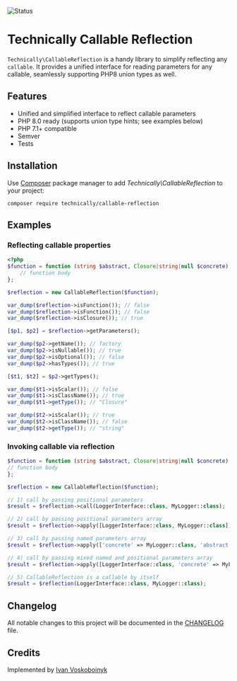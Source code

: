 ![Status][badge]

# Technically Callable Reflection

`Technically\CallableReflection` is a handy library to simplify reflecting any `callable`.
It provides a unified interface for reading parameters for any callable, 
seamlessly supporting PHP8 union types as well. 

## Features

- Unified and simplified interface to reflect callable parameters 
- PHP 8.0 ready (supports union type hints; see examples below)
- PHP 7.1+ compatible
- Semver
- Tests

## Installation

Use [Composer][2] package manager to add *Technically\CallableReflection* to your project:

```
composer require technically/callable-reflection
```

## Examples

### Reflecting callable properties

```php
<?php
$function = function (string $abstract, Closure|string|null $concrete): mixed {
    // function body
};

$reflection = new CallableReflection($function);

var_dump($reflection->isFunction()); // false
var_dump($reflection->isFunction()); // false
var_dump($reflection->isClosure()); // true

[$p1, $p2] = $reflection->getParameters();

var_dump($p2->getName()); // factory
var_dump($p2->isNullable()); // true
var_dump($p2->isOptional()); // false
var_dump($p2->hasTypes()); // true

[$t1, $t2] = $p2->getTypes();

var_dump($t1->isScalar()); // false 
var_dump($t1->isClassName()); // true 
var_dump($t1->getType()); // "Closure" 

var_dump($t2->isScalar()); // true 
var_dump($t2->isClassName()); // false 
var_dump($t2->getType()); // "string" 
```

### Invoking callable via reflection

```php
$function = function (string $abstract, Closure|string|null $concrete): mixed {
// function body
};

$reflection = new CallableReflection($function);

// 1) call by passing positional parameters
$result = $reflection->call(LoggerInterface::class, MyLogger::class);

// 2) call by passing positional parameters array 
$result = $reflection->apply([LoggerInterface::class, MyLogger::class]);

// 3) call by passing named parameters array 
$result = $reflection->apply(['concrete' => MyLogger::class, 'abstract' => LoggerInterface::class]);

// 4) call by passing mixed named and positional parameters array 
$result = $reflection->apply([LoggerInterface::class, 'concrete' => MyLogger::class]);

// 5) CallableReflection is a callable by itself
$result = $reflection(LoggerInterface::class, MyLogger::class);
```

## Changelog

All notable changes to this project will be documented in the [CHANGELOG](./CHANGELOG.md) file.


## Credits

Implemented by [Ivan Voskoboinyk][3]

[1]: https://www.php-fig.org/psr/psr-11/
[2]: https://getcomposer.org/
[3]: https://github.com/e1himself?utm_source=web&utm_medium=github&utm_campaign=technically/callable-reflection
[badge]: https://github.com/technically-php/callable-reflection/actions/workflows/test.yml/badge.svg
